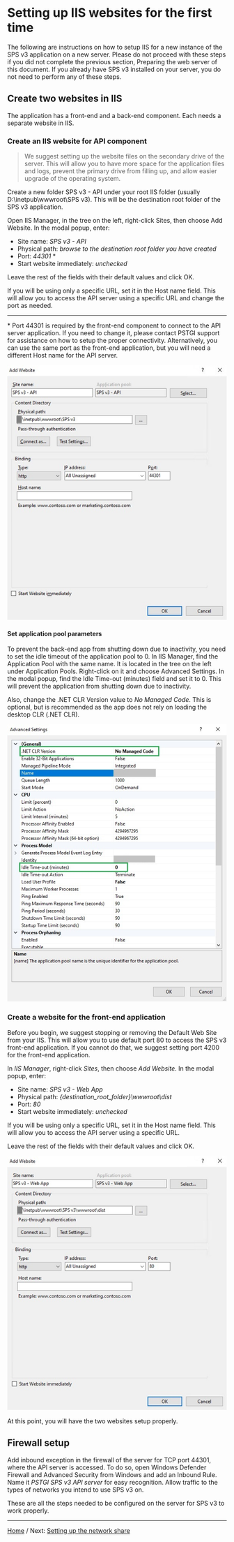 # Setting up IIS websites for the first time

The following are instructions on how to setup IIS for a new instance of the SPS v3 application on
a new server. Please do not proceed with these steps if you did not complete the previous section,
Preparing the web server of this document. If you already have SPS v3 installed on your server,
you do not need to perform any of these steps.

## Create two websites in IIS

The application has a front-end and a back-end component. Each needs a separate website in IIS.

### Create an IIS website for API component

> We suggest setting up the website files on the secondary drive of the server. This will allow
you to have more space for the application files and logs, prevent the primary drive from filling up,
and allow easier upgrade of the operating system.

Create a new folder SPS v3 - API under your root IIS folder (usually D:\inetpub\wwwroot\SPS v3).
This will be the destination root folder of the SPS v3 application.

Open IIS Manager, in the tree on the left, right-click Sites, then choose Add Website. In the modal
popup, enter:
- Site name: *SPS v3 - API*
- Physical path: *browse to the destination root folder you have created*
- Port: *44301* \*
- Start website immediately: *unchecked*

Leave the rest of the fields with their default values and click OK.

If you will be using only a specific URL, set it in the Host name field. This will allow you to
access the API server using a specific URL and change the port as needed.

---
\* Port 44301 is required by the front-end component to connect to the API server application. 
If you need to change it, please contact PSTGI support for assistance on how to setup the proper
connectivity. Alternatively, you can use the same port as the front-end application, but you will
need a different Host name for the API server.

![file](./pictures/installation-web-site-1.jpg "Setup API website")

#### Set application pool parameters

To prevent the back-end app from shutting down due to inactivity, you need to set the idle timeout 
of the application pool to 0. In IIS Manager, find the Application Pool with the same name. It is 
located in the tree on the left under Application Pools. Right-click on it and choose Advanced Settings.
In the modal popup, find the Idle Time-out (minutes) field and set it to 0. This will prevent the 
application from shutting down due to inactivity.

Also, change the .NET CLR Version value to *No Managed Code*. This is optional, but is recommended as
the app does not rely on loading the desktop CLR (.NET CLR).

![file](./pictures/installation-app-pool-parameters.jpg "App Pool parameters")

### Create a website for the front-end application

Before you begin, we suggest stopping or removing the Default Web Site from your IIS. This will
allow you to use default port 80 to access the SPS v3 front-end application. If you cannot do that,
we suggest setting port 4200 for the front-end application.

In *IIS Manager*, right-click *Sites*, then choose *Add Website*. In the modal popup, enter:
- Site name: *SPS v3 - Web App*
- Physical path: *{destination_root_folder}\wwwroot\dist*
- Port: *80*
- Start website immediately: *unchecked*

If you will be using only a specific URL, set it in the Host name field. This will allow you to
access the API server using a specific URL.

Leave the rest of the fields with their default values and click OK.

![file](./pictures/installation-web-site-2.jpg "Setup Web App website")
 
At this point, you will have the two websites setup properly.

## Firewall setup

Add inbound exception in the firewall of the server for TCP port 44301, where the API server is
accessed. To do so, open Windows Defender Firewall and Advanced Security from Windows and add an
Inbound Rule. Name it *PSTGI SPS v3 API server* for easy recognition. Allow traffic to the types of
networks you intend to use SPS v3 on.

These are all the steps needed to be configured on the server for SPS v3 to work properly.

___

[Home](../README.md) / Next: [Setting up the network share](./setting-up-network-share.md)
